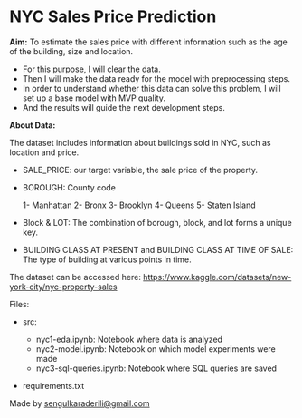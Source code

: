 # NYC Sales Price Prediction

**Aim:** To estimate the sales price with different information such as the age of the building, size and location.

   - For this purpose, I will clear the data.
   - Then I will make the data ready for the model with preprocessing steps. 
   - In order to understand whether this data can solve this problem, I will set up a base model with MVP quality.
   - And the results will guide the next development steps.


**About Data:**

The dataset includes information about buildings sold in NYC, such as location and price.

- SALE_PRICE: our target variable, the sale price of the property.

- BOROUGH: County code

    1- Manhattan
    2- Bronx
    3- Brooklyn
    4- Queens
    5- Staten Island

- Block & LOT: The combination of borough, block, and lot forms a unique key.

- BUILDING CLASS AT PRESENT and BUILDING CLASS AT TIME OF SALE: The type of building at various points in time.

The dataset can be accessed here: https://www.kaggle.com/datasets/new-york-city/nyc-property-sales

Files: 

  - src: 
    - nyc1-eda.ipynb: Notebook where data is analyzed
    - nyc2-model.ipynb: Notebook on which model experiments were made
    - nyc3-sql-queries.ipynb: Notebook where SQL queries are saved

   - requirements.txt


Made by sengulkaraderili@gmail.com

